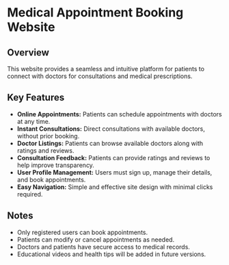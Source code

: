 # Medical Appointment Booking Website

## Overview
This website provides a seamless and intuitive platform for patients to connect with doctors for consultations and medical prescriptions.

## Key Features
- **Online Appointments:** Patients can schedule appointments with doctors at any time.
- **Instant Consultations:** Direct consultations with available doctors, without prior booking.
- **Doctor Listings:** Patients can browse available doctors along with ratings and reviews.
- **Consultation Feedback:** Patients can provide ratings and reviews to help improve transparency.
- **User Profile Management:** Users must sign up, manage their details, and book appointments.
- **Easy Navigation:** Simple and effective site design with minimal clicks required.

## Notes
- Only registered users can book appointments.
- Patients can modify or cancel appointments as needed.
- Doctors and patients have secure access to medical records.
- Educational videos and health tips will be added in future versions.
